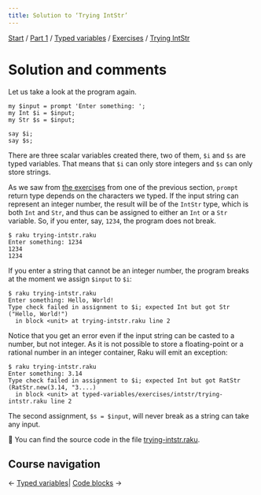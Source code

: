```yaml
---
title: Solution to ‘Trying IntStr’
---
```


[Start](/raku-course/) / [Part 1](/raku-course/part1) / [Typed variables](/raku-course/typed-variables) / [Exercises](../..) / [Trying IntStr](..)

# Solution and comments

Let us take a look at the program again.

    my $input = prompt 'Enter something: ';
    my Int $i = $input;
    my Str $s = $input;

    say $i;
    say $s;

There are three scalar variables created there, two of them, `$i` and `$s` are typed variables. That means that `$i` can only store integers and `$s` can only store strings.

As we saw from [the exercises](/raku-course/what/exercises) from one of the previous section, `prompt` return type depends on the characters we typed. If the input string can represent an integer number, the result will be of the `IntStr` type, which is both `Int` and `Str`, and thus can be assigned to either an `Int` or a `Str` variable. So, if you enter, say, `1234`, the program does not break.

    $ raku trying-intstr.raku
    Enter something: 1234
    1234
    1234

If you enter a string that cannot be an integer number, the program breaks at the moment we assign `$input` to `$i`:

    $ raku trying-intstr.raku
    Enter something: Hello, World!
    Type check failed in assignment to $i; expected Int but got Str ("Hello, World!")
      in block <unit> at trying-intstr.raku line 2

Notice that you get an error even if the input string can be casted to a number, but not integer. As it is not possible to store a floating-point or a rational number in an integer container, Raku will emit an exception:

    $ raku trying-intstr.raku
    Enter something: 3.14
    Type check failed in assignment to $i; expected Int but got RatStr (RatStr.new(3.14, "3....)
      in block <unit> at typed-variables/exercises/intstr/trying-intstr.raku line 2

The second assignment, `$s = $input`, will never break as a string can take any input.

🦋 You can find the source code in the file [trying-intstr.raku](https://github.com/ash/raku-course/blob/master/typed-variables/exercises/trying-intstr/trying-intstr.raku).

## Course navigation

← [Typed variables](/raku-course/typed-variables)| [Code blocks](/raku-course/code-blocks) →
